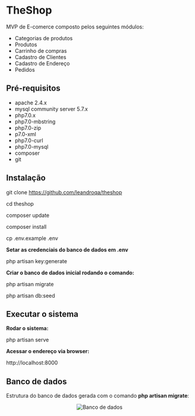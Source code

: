 # TheShop
MVP de E-comerce composto pelos seguintes módulos:
  - Categorias de produtos
  - Produtos
  - Carrinho de compras
  - Cadastro de Clientes
  - Cadastro de Endereço
  - Pedidos   

## Pré-requisitos

- apache 2.4.x
- mysql community server 5.7.x
- php7.0.x
- php7.0-mbstring
- php7.0-zip
- p7.0-xml
- php7.0-curl
- php7.0-mysql
- composer
- git


## Instalação

git clone https://github.com/leandroqa/theshop

cd theshop

composer update

composer install

cp .env.example .env

**Setar as credenciais do banco de dados em .env**

php artisan key:generate

**Criar o banco de dados inicial rodando o comando:**

php artisan migrate

php artisan db:seed

## Executar o sistema

**Rodar o sistema:**

php artisan serve

**Acessar o endereço via browser:**

http://localhost:8000


## Banco de dados

Estrutura do banco de dados gerada com o comando **php artisan migrate**:

<p align="center">
<img src="https://github.com/leandroqa/theshop/blob/master/docs/EstruturaBancoDados.png" alt="Banco de dados">
</p>
